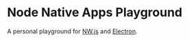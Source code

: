 # Node Native Apps Playground

A personal playground for [NW.js](http://nwjs.io/) and [Electron](http://electron.atom.io/).
